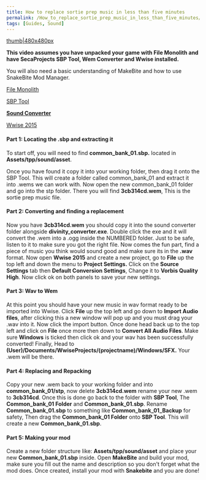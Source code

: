 ```yaml
---
title: How to replace sortie prep music in less than five minutes
permalink: /How_to_replace_sortie_prep_music_in_less_than_five_minutes/
tags: [Guides, Sound]
---
```


[thumb|480x480px](/File:How_to_replace_sortie_prep_music_in_MGSV_in_less_than_five_minutes. "wikilink")

**This video assumes you have unpacked your game with File Monolith and
have SecaProjects SBP Tool, Wem Converter and Wwise installed.**

You will also need a basic understanding of MakeBite and how to use
SnakeBite Mod Manager.

[File Monolith](https://www.nexusmods.com/metalgearsolidvtpp/mods/739)

[SBP
Tool](https://mega.nz/file/SVxHWQ6D#Y9UcP0t61XG5q_I3ObTZxMTsGnupNBMUZ0-llfz3aFs)

**[Sound
Converter](https://mega.nz/file/uZxjWaga#H9blO_Zdw_s75ghccGKOKFIMlKtDpR5Bma7bQq2pVq8)**

[Wwise 2015](https://mega.nz/file/HcxVBYjC#KBYOI1EQ54iFYgwF-oWi0tTuPAPlDgf-Y743CzQdTRI)



#### Part 1: Locating the .sbp and extracting it

To start off, you will need to find **common_bank_01.sbp.** located in
**Assets/tpp/sound/asset**.

Once you have found it copy it into your working folder, then drag it
onto the SBP Tool. This will create a folder called common_bank_01 and
extract it into .wems we can work with. Now open the new
common_bank_01 folder and go into the stp folder. There you will find
**3cb314cd.wem**, This is the sortie prep music file.

#### Part 2: Converting and finding a replacement

Now you have **3cb314cd.wem** you should copy it into the sound
converter folder alongside **divinity_converter.exe**. Double click the
exe and it will convert the .wem into a .ogg inside the NUMBERED folder.
Just to be safe, listen to it to make sure you got the right file. Now
comes the fun part, find a piece of music you think would sound good and
make sure its in the **.wav** format. Now open **Wwise 2015** and create
a new project, go to **File** up the top left and down the menu to
**Project Settings.** Click on the **Source Settings** tab then
**Default Conversion Settings**, Change it to **Vorbis Quality High**.
Now click ok on both panels to save your new settings.

#### Part 3: Wav to Wem

At this point you should have your new music in wav format ready to be
imported into Wwise. Click **File** up the top left and go down to
**Import Audio files**, after clicking this a new window will pop up and
you must drag your .wav into it. Now click the import button. Once done
head back up to the top left and click on **File** once more then down
to **Convert All Audio Files**. Make sure **Windows** is ticked then
click ok and your wav has been successfully converted\! Finally, Head to
**(User)/Documents/WwiseProjects/(projectname)/Windows/SFX.** Your .wem
will be there.

#### Part 4: Replacing and Repacking

Copy your new .wem back to your working folder and into
**common_bank_01/stp**, now delete **3cb314cd.wem** rename your new
.wem to **3cb314cd**. Once this is done go back to the folder with **SBP
Tool**, The **Common_bank_01 Folder** and **Common_bank_01.sbp**.
Rename **Common_bank_01.sbp** to something like
**Common_bank_01_Backup** for safety, Then drag the
**Common_bank_01 Folder** onto **SBP Tool**. This will create a new
**Common_bank_01.sbp**.

#### Part 5: Making your mod

Create a new folder structure like: **Assets/tpp/sound/asset** and place
your new **Common_bank_01.sbp** inside. Open **MakeBite** and build
your mod, make sure you fill out the name and description so you don't
forget what the mod does. Once created, install your mod with
**Snakebite** and you are done\!